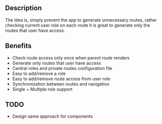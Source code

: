 

## Description
The idea is, simply prevent the app to generate unnecessary routes, rather checking current user role on each route it is great to generate only the routes that user have access.

## Benefits
- Check route access only once when parent route renders
- Generate only routes that user have access
- Central roles and private routes configuration file
- Easy to add/remove a role
- Easy to add/remove route access from user role
- Synchronization between  routes and navigation
- Single + Multiple role support

## TODO
- Design same approach for components 
